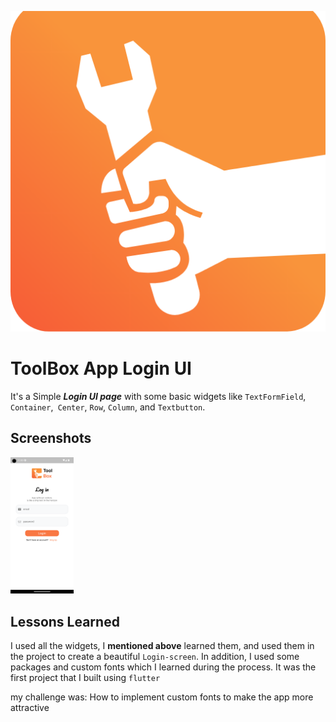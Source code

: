 
![Logo](https://github.com/CodewithAnn/Fluter-ToolBox-App-Login-UI/blob/main/images/logo.png)


# ToolBox App Login UI

It's a Simple ***Login UI page*** with some basic widgets like `TextFormField`, `Container`,` Center`, `Row`, `Column`, and `Textbutton`.

## Screenshots

<img src = "https://github.com/CodewithAnn/Fluter-ToolBox-App-Login-UI/blob/main/Screenshot_1697393000.png" width = "20%">

## Lessons Learned

I used all the widgets, I **mentioned above** learned them, and used them in the project to create a beautiful `Login-screen`. In addition, I used some packages and custom fonts which I learned during the process. It was the first project that I built using `flutter` 

my challenge was: How to implement custom fonts to make the app more attractive




